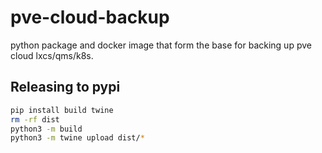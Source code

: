 # pve-cloud-backup

python package and docker image that form the base for backing up pve cloud lxcs/qms/k8s.


## Releasing to pypi

```bash
pip install build twine
rm -rf dist
python3 -m build
python3 -m twine upload dist/*
```
